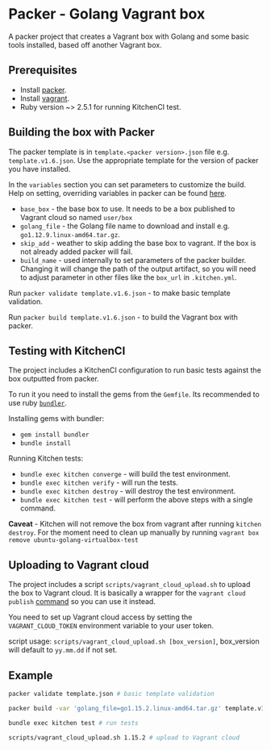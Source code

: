 # Packer - Golang Vagrant box

A packer project that creates a Vagrant box with Golang and some basic tools installed, based off another Vagrant box.

## Prerequisites

* Install [packer](https://www.packer.io/downloads.html).
* Install [vagrant](https://www.vagrantup.com/downloads.html).
* Ruby version ~> 2.5.1 for running KitchenCI test.

## Building the box with Packer

The packer template is in `template.<packer version>.json` file e.g. `template.v1.6.json`. Use the appropriate template for the version of packer you have installed.

In the `variables` section you can set parameters to customize the build. Help on setting, overriding variables in packer can be found [here](https://www.packer.io/docs/templates/user-variables.html#setting-variables).

* `base_box`  - the base box to use. It needs to be a box published to Vagrant cloud so named `user/box`
* `golang_file` - the Golang file name to download and install e.g. `go1.12.9.linux-amd64.tar.gz`.
* `skip_add` - weather to skip adding the base box to vagrant. If the box is not already added packer will fail.
* `build_name` - used internally to set parameters of the packer builder. Changing it will change the path of the output artifact, so you will need to adjust parameter in other files like the `box_url` in `.kitchen.yml`.

Run `packer validate template.v1.6.json` - to make basic template validation.

Run `packer build template.v1.6.json` - to build the Vagrant box with packer.

## Testing with KitchenCI

The project includes a KitchenCI configuration to run basic tests against the box outputted from packer.

To run it you need to install the gems from the `Gemfile`. Its recommended to use ruby [`bundler`](https://bundler.io/).

Installing gems with bundler:

* `gem install bundler`
* `bundle install`

Running Kitchen tests:

* `bundle exec kitchen converge` - will build the test environment.
* `bundle exec kitchen verify` - will run the tests.
* `bundle exec kitchen destroy` - will destroy the test environment.
* `bundle exec kitchen test` - will perform the above steps with a single command.

**Caveat** - Kitchen will not remove the box from vagrant after running `kitchen destroy`. For the moment need to clean up manually by running `vagrant box remove ubuntu-golang-virtualbox-test`

## Uploading to Vagrant cloud

The project includes a script `scripts/vagrant_cloud_upload.sh` to upload the box to Vagrant cloud. It is basically a wrapper for the `vagrant cloud publish` [command](https://www.vagrantup.com/docs/cli/cloud.html#cloud-publish) so you can use it instead.

You need to set up Vagrant cloud access by setting the `VAGRANT_CLOUD_TOKEN` environment variable to your user token.

script usage: `scripts/vagrant_cloud_upload.sh [box_version]`, box_version will default to `yy.mm.dd` if not set.

## Example

```bash
packer validate template.json # basic template validation

packer build -var 'golang_file=go1.15.2.linux-amd64.tar.gz' template.v1.6json   # build the box with packer, setting the golang_ver variable.

bundle exec kitchen test # run tests

scripts/vagrant_cloud_upload.sh 1.15.2 # upload to Vagrant cloud
```
